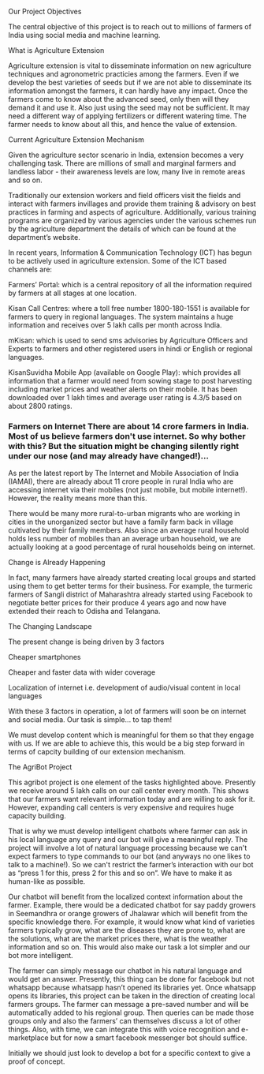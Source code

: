 Our Project Objectives

The central objective of this project is to reach out to millions of farmers of India using social media and machine learning.

What is Agriculture Extension

Agriculture extension is vital to disseminate information on new agriculture techniques and agronometric practicies among the farmers. Even if we develop the best varieties of seeds but if we are not able to disseminate its information amongst the farmers, it can hardly have any impact. Once the farmers come to know about the advanced seed, only then will they demand it and use it. Also just using the seed may not be sufficient. It may need a different way of applying fertilizers or different watering time. The farmer needs to know about all this, and hence the value of extension.

Current Agriculture Extension Mechanism

Given the agriculture sector scenario in India, extension becomes a very challenging task. There are millions of small and marginal farmers and landless labor - their awareness levels are low, many live in remote areas and so on.

Traditionally our extension workers and field officers visit the fields and interact with farmers invillages and provide them training & advisory on best practices in farming and aspects of agriculture. Additionally, various training programs are organized by various agencies under the various schemes run by the agriculture department the details of which can be found at the department’s website.

In recent years, Information & Communication Technology (ICT) has begun to be actively used in agriculture extension. Some of the ICT based channels are:

Farmers’ Portal: which is a central repository of all the information required by farmers at all stages at one location.

Kisan Call Centres: where a toll free number 1800-180-1551 is available for farmers to query in regional languages. The system maintains a huge information and receives over 5 lakh calls per month across India.

mKisan: which is used to send sms advisories by Agriculture Officers and Experts to farmers and other registered users in hindi or English or regional languages.

KisanSuvidha Mobile App (available on Google Play): which provides all information that a farmer would need from sowing stage to post harvesting including market prices and weather alerts on their mobile. It has been downloaded over 1 lakh times and average user rating is 4.3/5 based on about 2800 ratings.

### Farmers on Internet There are about 14 crore farmers in India. Most of us believe farmers don't use internet. So why bother with this? But the situation might be changing silently right under our nose (and may already have changed!)...

As per the latest report by The Internet and Mobile Association of India (IAMAI), there are already about 11 crore people in rural India who are accessing internet via their mobiles (not just mobile, but mobile internet!). However, the reality means more than this.

There would be many more rural-to-urban migrants who are working in cities in the unorganized sector but have a family farm back in village cultivated by their family members. Also since an average rural household holds less number of mobiles than an average urban household, we are actually looking at a good percentage of rural households being on internet.

Change is Already Happening

In fact, many farmers have already started creating local groups and started using them to get better terms for their business. For example, the turmeric farmers of Sangli district of Maharashtra already started using Facebook to negotiate better prices for their produce 4 years ago and now have extended their reach to Odisha and Telangana.

The Changing Landscape

The present change is being driven by 3 factors

Cheaper smartphones

Cheaper and faster data with wider coverage

Localization of internet i.e. development of audio/visual content in local languages

With these 3 factors in operation, a lot of farmers will soon be on internet and social media. Our task is simple... to tap them!

We must develop content which is meaningful for them so that they engage with us. If we are able to achieve this, this would be a big step forward in terms of capcity building of our extension mechanism.

The AgriBot Project

This agribot project is one element of the tasks highlighted above. Presently we receive around 5 lakh calls on our call center every month. This shows that our farmers want relevant information today and are willing to ask for it. However, expanding call centers is very expensive and requires huge capacity building.

That is why we must develop intelligent chatbots where farmer can ask in his local language any query and our bot will give a meaningful reply. The project will involve a lot of natural language processing because we can't expect farmers to type commands to our bot (and anyways no one likes to talk to a machine!). So we can't restrict the farmer’s interaction with our bot as “press 1 for this, press 2 for this and so on”. We have to make it as human-like as possible.

Our chatbot will benefit from the localized context information about the farmer. Example, there would be a dedicated chatbot for say paddy growers in Seemandhra or orange growers of Jhalawar which will benefit from the specific knowledge there. For example, it would know what kind of varieties farmers typically grow, what are the diseases they are prone to, what are the solutions, what are the market prices there, what is the weather information and so on. This would also make our task a lot simpler and our bot more intelligent.

The farmer can simply message our chatbot in his natural language and would get an answer. Presently, this thing can be done for facebook but not whatsapp because whatsapp hasn’t opened its libraries yet. Once whatsapp opens its libraries, this project can be taken in the direction of creating local farmers groups. The farmer can message a pre-saved number and will be automatically added to his regional group. Then queries can be made those groups only and also the farmers’ can themselves discuss a lot of other things. Also, with time, we can integrate this with voice recognition and e-marketplace but for now a smart facebook messenger bot should suffice.

Initially we should just look to develop a bot for a specific context to give a proof of concept.

